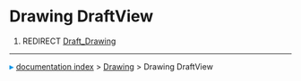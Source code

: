 # Drawing DraftView
1.  REDIRECT [Draft\_Drawing](Draft_Drawing.md)



---
![](images/Right_arrow.png) [documentation index](../README.md) > [Drawing](Drawing_Workbench.md) > Drawing DraftView
